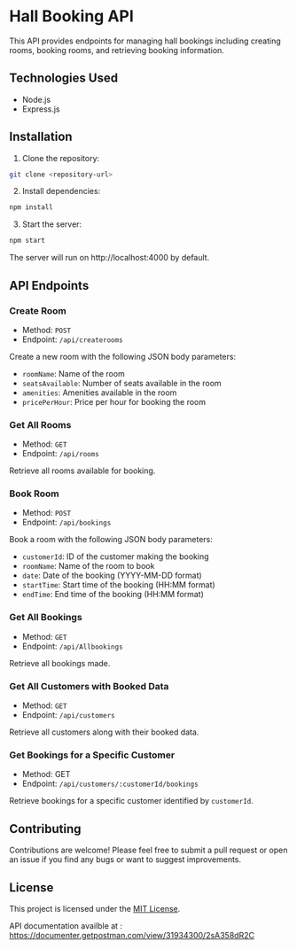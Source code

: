 # Hall Booking API

This API provides endpoints for managing hall bookings including creating rooms, booking rooms, and retrieving booking information.

## Technologies Used

- Node.js
- Express.js

## Installation

1. Clone the repository:

```bash
git clone <repository-url>
```

2. Install dependencies:

```bash
npm install
```

3. Start the server:

```bash
npm start
```


The server will run on http://localhost:4000 by default.

## API Endpoints

### Create Room

- Method: `POST `
- Endpoint: `/api/createrooms`

Create a new room with the following JSON body parameters:

- `roomName`: Name of the room
- `seatsAvailable`: Number of seats available in the room
- `amenities`: Amenities available in the room
- `pricePerHour`: Price per hour for booking the room

### Get All Rooms

- Method: `GET` 
- Endpoint: `/api/rooms`

Retrieve all rooms available for booking.

### Book Room

- Method: `POST` 
- Endpoint: `/api/bookings`

Book a room with the following JSON body parameters:

- `customerId`: ID of the customer making the booking
- `roomName`: Name of the room to book
- `date`: Date of the booking (YYYY-MM-DD format)
- `startTime`: Start time of the booking (HH:MM format)
- `endTime`: End time of the booking (HH:MM format)

### Get All Bookings

- Method: `GET `
- Endpoint: `/api/Allbookings`

Retrieve all bookings made.

### Get All Customers with Booked Data

- Method: `GET `
- Endpoint: `/api/customers`
  
Retrieve all customers along with their booked data.

### Get Bookings for a Specific Customer

- Method: GET 
- Endpoint: `/api/customers/:customerId/bookings`

Retrieve bookings for a specific customer identified by `customerId`.

## Contributing

Contributions are welcome! Please feel free to submit a pull request or open an issue if you find any bugs or want to suggest improvements.

## License

This project is licensed under the [MIT License](LICENSE).

API documentation availble at : https://documenter.getpostman.com/view/31934300/2sA358dR2C





